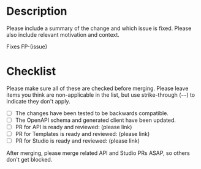 # Description

Please include a summary of the change and which issue is fixed. Please also
include relevant motivation and context.

Fixes FP-(issue)

# Checklist

Please make sure all of these are checked before merging. Please leave items
you think are non-applicable in the list, but use strike-through (`~~`) to
indicate they don't apply.

- [ ] The changes have been tested to be backwards compatible.
- [ ] The OpenAPI schema and generated client have been updated.
- [ ] PR for API is ready and reviewed: (please link)
- [ ] PR for Templates is ready and reviewed: (please link)
- [ ] PR for Studio is ready and reviewed: (please link)

After merging, please merge related API and Studio PRs ASAP, so others don't get
blocked.
